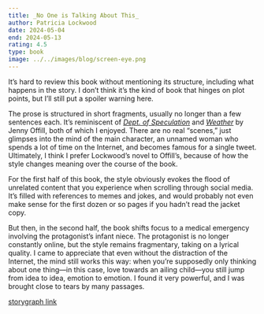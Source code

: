 ```yaml
---
title: _No One is Talking About This_
author: Patricia Lockwood
date: 2024-05-04
end: 2024-05-13
rating: 4.5
type: book
image: ../../images/blog/screen-eye.png
---
```


It’s hard to review this book without mentioning its structure, including what happens in the story. I don’t think it’s the kind of book that hinges on plot points, but I’ll still put a spoiler warning here.

The prose is structured in short fragments, usually no longer than a few sentences each. It’s reminiscent of [_Dept. of Speculation_](https://app.thestorygraph.com/books/a076c99b-6a76-4a78-a02a-20cec3fcff67) and [_Weather_](https://app.thestorygraph.com/books/29d077e0-1ce4-4000-b99e-425e6cc89dfe) by Jenny Offill, both of which I enjoyed. There are no real “scenes,” just glimpses into the mind of the main character, an unnamed woman who spends a lot of time on the Internet, and becomes famous for a single tweet. Ultimately, I think I prefer Lockwood’s novel to Offill’s, because of how the style changes meaning over the course of the book.

For the first half of this book, the style obviously evokes the flood of unrelated content that you experience when scrolling through social media. It’s filled with references to memes and jokes, and would probably not even make sense for the first dozen or so pages if you hadn’t read the jacket copy.

But then, in the second half, the book shifts focus to a medical emergency involving the protagonist’s infant niece. The protagonist is no longer constantly online, but the style remains fragmentary, taking on a lyrical quality. I came to appreciate that even without the distraction of the Internet, the mind still works this way: when you’re supposedly only thinking about one thing—in this case, love towards an ailing child—you still jump from idea to idea, emotion to emotion. I found it very powerful, and I was brought close to tears by many passages.

[storygraph link](https://app.thestorygraph.com/books/60cf7ed9-b405-440b-b085-36faf970e66f)